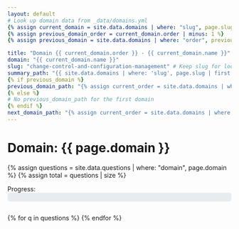 ```yaml
---
layout: default
# Look up domain data from _data/domains.yml
{% assign current_domain = site.data.domains | where: "slug", page.slug | first %}
{% assign previous_domain_order = current_domain.order | minus: 1 %}
{% assign previous_domain = site.data.domains | where: "order", previous_domain_order | first %}

title: "Domain {{ current_domain.order }} - {{ current_domain.name }}"
domain: "{{ current_domain.name }}"
slug: "change-control-and-configuration-management" # Keep slug for lookup
summary_path: "{{ site.data.domains | where: 'slug', page.slug | first | property: 'summary_page' | relative_url }}"
{% if previous_domain %}
previous_domain_path: "{% assign current_order = site.data.domains | where: 'slug', page.slug | first | property: 'order' %}{% assign previous_order = current_order | minus: 1 %}{% assign previous_domain = site.data.domains | where: 'order', previous_order | first %}{% if previous_domain %}{{ previous_domain.question_page | relative_url }}{% else %}/{% endif %}"
{% else %}
# No previous_domain_path for the first domain
{% endif %}
next_domain_path: "{% assign current_order = site.data.domains | where: 'slug', page.slug | first | property: 'order' %}{% assign next_order = current_order | plus: 1 %}{% assign next_domain = site.data.domains | where: 'order', next_order | first %}{% if next_domain %}{{ next_domain.question_page | relative_url }}{% endif %}"
---
```


# Domain: {{ page.domain }}

{% assign questions = site.data.questions | where: "domain", page.domain %}
{% assign total = questions | size %}

<!-- Progress Bar and Step -->
<div style="margin-bottom: 2em;">
  <label for="progress-bar">Progress:</label>
  <div style="background: #e9ecef; border-radius: 6px; width: 100%; height: 20px;">
    <div id="progress-bar" style="background: #007bff; height: 20px; width: 0%; border-radius: 6px; transition: width 0.3s;"></div>
  </div>
  <span id="progress-text" style="font-size: 0.95em; color: #555;"></span>
</div>

<div id="questions-container">
{% for q in questions %}
  <div class="question-block" data-qidx="{{ forloop.index }}" data-domain="{{ q.domain }}" style="display:none;">
    {% include question.html
      id=q.id
      ccm_id=q.ccm_id
      domain=q.domain
      text=q.text
      spec=q.spec
      storage_key=q.storage_key
      qnum=forloop.index
      total=total
    %}
    <div style="display: flex; justify-content: space-between; max-width: 700px; margin: 0 auto 2em auto;">
      {% comment %}
        The href is set in Liquid but controlled by JS to either go to the previous question or the previous domain summary.
        JS modifies this href on load and when navigating between questions within the domain.
      {% endcomment %}
      <a href="?q={{ forloop.index | minus: 1 }}" class="btn btn-secondary nav-btn nav-prev">← Previous</a>
      {% if forloop.last %}
        <a href="{{ page.summary_path | relative_url }}" class="btn btn-primary nav-btn nav-next">Review &rarr;</a>
      {% else %}
        <a href="?q={{ forloop.index | plus: 1 }}" class="btn btn-primary nav-btn nav-next">Next →</a>
      {% endif %}
    </div>
  </div>
{% endfor %}
</div>

<!-- Toast Notification -->
<div id="toast-saved" style="display:none; position:fixed; z-index:9999; right:24px; bottom:24px; background:#28a745; color:#fff; padding:0.9em 1.5em; border-radius:8px; font-weight:bold; box-shadow:0 2px 8px rgba(0,0,0,0.12); font-size:1.1em; transition:opacity 0.3s;">Saved!</div>

<!-- Quill.js CDN -->
<link href="https://cdn.quilljs.com/1.3.6/quill.bubble.css" rel="stylesheet">
<script src="https://cdn.quilljs.com/1.3.6/quill.min.js"></script>
<script>
function getQueryParam(name) {
  const url = new URL(window.location.href);
  return parseInt(url.searchParams.get(name) || '1', 10);
}

function showQuestion(qidx, total) {
  // Hide all
  document.querySelectorAll('.question-block').forEach(q => q.style.display = 'none');
  // Show current
  const current = document.querySelector('.question-block[data-qidx="' + qidx + '"]');
  if (current) current.style.display = '';
  // Update progress
  document.getElementById('progress-bar').style.width = ((qidx / total) * 100) + '%';
  document.getElementById('progress-text').textContent = `Question ${qidx} of ${total}`;
  // Disable/enable nav
  if (current) {
    const prev = current.querySelector('.nav-btn.nav-prev'); // Use class to select
    const next = current.querySelector('.nav-btn.nav-next'); // Use class to select

    // Logic for the 'Previous' button
    if (qidx <= 1) {
      // If it's the first question, the previous button should go to the previous domain summary.
      // The href is already set in Liquid using page.previous_domain_path.
      // Add a class or style to indicate it's the previous domain link if needed
    } else {
      // Otherwise, it goes to the previous question within the domain.
      // The href is already set in Liquid.
    }

    // Logic for the 'Next' button
    if (qidx >= total) {
        // The last next button should navigate to the summary, its href is already set in Liquid.
        // No JS needed to change href or disable it.
    } else {
        // For other questions, the next button navigates to the next question.
        // Its href is already set in Liquid.
    }
  }
}

function initQuillAndSaving(qidx) {
  const block = document.querySelector('.question-block[data-qidx="' + qidx + '"]');
  if (!block) return;
  const storageKey = block.querySelector('.caiq-answer').id.replace('caiq-answer-', '');
  const answerSel = block.querySelector('.caiq-answer');
  const ownerSel = block.querySelector('.ssrm-ownership');
  const cspDiv = block.querySelector('.csp-impl-desc');
  const cscDiv = block.querySelector('.csc-resp');
  // Check if Quill instances already exist for this block to prevent re-initialization
  if (cspDiv && !cspDiv.classList.contains('quill-initialized')) {
    const quillCSP = new Quill(cspDiv, {
      theme: 'bubble',
      placeholder: 'Describe the implementation...',
      modules: { toolbar: [ ['bold', 'italic', 'underline'], ['link'], [{ 'list': 'ordered'}, { 'list': 'bullet' }] ] }
    });
    cspDiv.classList.add('quill-initialized');
    quillCSP.on('text-change', function() {
      saveQuillContent(storageKey, quillCSP.root.innerHTML, 'cspImpl', false);
    });
  }
   if (cscDiv && !cscDiv.classList.contains('quill-initialized')) {
    const quillCSC = new Quill(cscDiv, {
      theme: 'bubble',
      placeholder: 'Describe the responsibilities...',
      modules: { toolbar: [ ['bold', 'italic', 'underline'], ['link'], [{ 'list': 'ordered'}, { 'list': 'bullet' }] ] }
    });
    cscDiv.classList.add('quill-initialized');
    quillCSC.on('text-change', function() {
      saveQuillContent(storageKey, quillCSC.root.innerHTML, 'cscResp', false);
    });
   }

  function saveAnswer(key, value) {
    const data = JSON.parse(localStorage.getItem(key) || '{}');
    data.caiqAnswer = value;
    localStorage.setItem(key, JSON.stringify(data));
    showToast();
  }

   function saveOwnership(key, value) {
    const data = JSON.parse(localStorage.getItem(key) || '{}');
    data.ssrmOwnership = value;
    localStorage.setItem(key, JSON.stringify(data));
    showToast();
  }

   function saveQuillContent(key, value, type, showNotification = false) {
    const data = JSON.parse(localStorage.getItem(key) || '{}');
    if (type === 'cspImpl') data.cspImpl = value;
    if (type === 'cscResp') data.cscResp = value;
    localStorage.setItem(key, JSON.stringify(data));
    if (showNotification) {
      showToast(); // Only show toast notification when explicitly requested
    }
  }


  function loadAnswers() {
    const data = JSON.parse(localStorage.getItem(storageKey) || '{}');
    if (data.caiqAnswer && answerSel) answerSel.value = data.caiqAnswer;
    if (data.ssrmOwnership && ownerSel) ownerSel.value = data.ssrmOwnership;
    // Load Quill content only if editors exist and are initialized
    const quillCSP = Quill.find(cspDiv); // Find Quill instance if exists
    if (data.cspImpl && quillCSP) quillCSP.root.innerHTML = data.cspImpl;
    const quillCSC = Quill.find(cscDiv); // Find Quill instance if exists
    if (data.cscResp && quillCSC) quillCSC.root.innerHTML = data.cscResp;
  }

  function showToast() {
    const toast = document.getElementById('toast-saved');
    toast.style.display = 'block';
    toast.style.opacity = '1';
    setTimeout(() => {
      toast.style.opacity = '0';
      setTimeout(() => { toast.style.display = 'none'; }, 300);
    }, 1200);
  }

  // Add event listeners for saving
  if (answerSel) answerSel.addEventListener('change', () => saveAnswer(storageKey, answerSel.value));
  if (ownerSel) ownerSel.addEventListener('change', () => saveOwnership(storageKey, ownerSel.value));
  if (cspDiv) {
    const quillCSP = Quill.find(cspDiv); // Find Quill instance
    if (quillCSP) quillCSP.root.addEventListener('blur', () => saveQuillContent(storageKey, quillCSP.root.innerHTML, 'cspImpl', true));
  }
  if (cscDiv) {
    const quillCSC = Quill.find(cscDiv); // Find Quill instance
    if (quillCSC) quillCSC.root.addEventListener('blur', () => saveQuillContent(storageKey, quillCSC.root.innerHTML, 'cscResp', true));
  }

  // Load answers on init
  loadAnswers();

  // Collapsible details section
  const toggleBtn = block.querySelector('.toggle-details');
  const detailsSection = block.querySelector('.details-section');
  if (toggleBtn && detailsSection) {
    toggleBtn.addEventListener('click', function() {
      if (detailsSection.style.display === 'none') {
        detailsSection.style.display = 'block';
        toggleBtn.textContent = 'Hide Details ▲';
      } else {
        detailsSection.style.display = 'none';
        toggleBtn.textContent = 'Show Details ▼';
      }
    });
  }
}

// On page load
(function() {
  const total = {{ total }};
  let qidx = getQueryParam('q');
  if (isNaN(qidx) || qidx < 1) qidx = 1;
  if (qidx > total) qidx = total;

  showQuestion(qidx, total);
  initQuillAndSaving(qidx);

  // Add click listeners for navigation
  document.querySelectorAll('.nav-btn').forEach(button => {
    button.addEventListener('click', function(event) {
      const isNextButton = button.classList.contains('nav-next');
      const currentQidx = getQueryParam('q');
      const total = {{ total }};
      const isLastQuestion = currentQidx >= total;

      if (isNextButton && isLastQuestion) {
        // Allow default navigation to summary page (href set in Liquid)
      } else if (!isNextButton && currentQidx === 1) {
         // Allow default navigation to previous domain summary page (href set in Liquid)
      } else {
        event.preventDefault();
        let nextQidx;
        if (isNextButton) {
          nextQidx = currentQidx + 1;
        } else {
          nextQidx = currentQidx - 1;
        }
        // Ensure we don't go below 1 or above total questions within the domain navigation
        if (nextQidx >= 1 && nextQidx <= total) {
          const newUrl = `${window.location.pathname}?q=${nextQidx}`;
          history.pushState(null, '', newUrl);
          showQuestion(nextQidx, total);
          initQuillAndSaving(nextQidx);
        }
      }
    });
  });

  // Handle browser back/forward buttons
  window.addEventListener('popstate', function() {
    const total = {{ total }};
    let qidx = getQueryParam('q');
    if (isNaN(qidx) || qidx < 1) qidx = 1;
    if (qidx > total) qidx = total;
    showQuestion(qidx, total);
    initQuillAndSaving(qidx);
  });

})();
</script> 